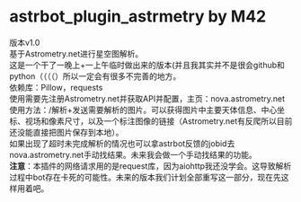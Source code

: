 # astrbot_plugin_astrmetry  by M42
版本v1.0  
基于Astrometry.net进行星空图解析。  
这是一个干了一晚上+一上午临时做出来的版本(并且我其实并不是很会github和python（（（（）所以一定会有很多不完善的地方。  
依赖库：Pillow，requests  
使用需要先注册Astrometry.net并获取API并配置，主页：nova.astrometry.net  
使用方法：/解析+发送需要解析的图片。可以获得图片中主要天体信息、中心坐标、视场和像素尺寸，以及一个标注图像的链接（Astrometry.net有反爬所以目前还没能直接把图片保存到本地）。  
如果出现了超时未完成解析的情况也可以拿astrbot反馈的jobid去nova.astrometry.net手动找结果。未来我会做一个手动找结果的功能。  
**注意**：本插件的网络请求用的是request库，因为aiohttp我还没学会。这导致解析过程中bot存在卡死的可能性。未来的版本我们计划全部重写这一部分，现在先这样用着吧。

